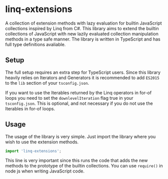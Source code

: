 # linq-extensions
A collection of extension methods with lazy evaluation for builtin JavaScript collections inspired by Linq from C#.
This library aims to extend the builtin collections of JavaScript with new lazily evaluated collection manipulation methods in a type safe manner.
The library is written in TypeScript and has full type definitions avaliable.

## Setup
The full setup requires an extra step for TypeScript users. Since this library heavily relies on Iterators and Generators it is recommended to add `ES2015` to the `lib` section of your `tsconfig.json`.

If you want to use the Iterables returned by the Linq operators in for-of loops you need to set the `downlevelIteration` flag true in your `tsconfig.json`. This is optional, and not necessary if you do not use the Iterables in for-of loops.

## Usage
The usage of the library is very simple. Just import the library where you wish to use the extension methods.
```typescript
import 'linq-extensions';
```
This line is very important since this runs the code that adds the new methods to the prototype of the builtin collections. You can use `require()` in node js when writing JavaScript code.
